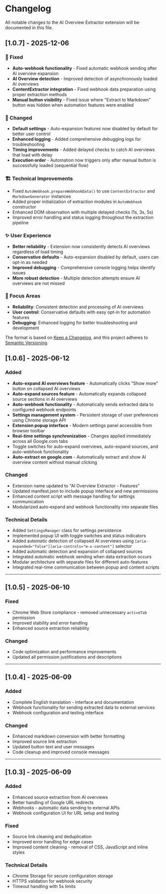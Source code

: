 # Changelog

All notable changes to the AI Overview Extractor extension will be documented in this file.

## [1.0.7] - 2025-12-06

### 🐛 Fixed
- **Auto-webhook functionality** - Fixed automatic webhook sending after AI overview expansion
- **AI Overview detection** - Improved detection of asynchronously loaded AI overviews
- **ContentExtractor integration** - Fixed webhook data preparation using proper extraction methods
- **Manual button visibility** - Fixed issue where "Extract to Markdown" button was hidden when automation features were enabled

### 🔧 Changed  
- **Default settings** - Auto-expansion features now disabled by default for better user control
- **Enhanced logging** - Added comprehensive debugging logs for troubleshooting
- **Timing improvements** - Added delayed checks to catch AI overviews that load with delay
- **Execution order** - Automation now triggers only after manual button is successfully loaded (sequential flow)

### 🏗️ Technical Improvements
- Fixed `AutoWebhook.prepareWebhookData()` to use `ContentExtractor` and `MarkdownGenerator` instances
- Added proper initialization of extraction modules in `AutoWebhook` constructor
- Enhanced DOM observation with multiple delayed checks (1s, 3s, 5s)
- Improved error handling and status logging throughout the extraction pipeline

### ✨ User Experience
- **Better reliability** - Extension now consistently detects AI overviews regardless of load timing
- **Conservative defaults** - Auto-expansion disabled by default, users can opt-in as needed
- **Improved debugging** - Comprehensive console logging helps identify issues
- **More robust detection** - Multiple detection attempts ensure AI overviews are not missed

### 🎯 Focus Areas
- **Reliability**: Consistent detection and processing of AI overviews
- **User control**: Conservative defaults with easy opt-in for automation features  
- **Debugging**: Enhanced logging for better troubleshooting and development

The format is based on [Keep a Changelog](https://keepachangelog.com/en/1.0.0/),
and this project adheres to [Semantic Versioning](https://semver.org/spec/v2.0.0.html).

## [1.0.6] - 2025-06-12

### Added
- **Auto-expand AI overviews feature** - Automatically clicks "Show more" button on collapsed AI overviews
- **Auto-expand sources feature** - Automatically expands collapsed source sections in AI overviews
- **Auto-webhook functionality** - Automatically sends extracted data to configured webhook endpoints
- **Settings management system** - Persistent storage of user preferences using Chrome storage API
- **Extension popup interface** - Modern settings panel accessible from browser toolbar
- **Real-time settings synchronization** - Changes applied immediately across all Google.com tabs
- Toggle switches for auto-expand overviews, auto-expand sources, and auto-webhook functionality
- **Auto-extract on google.com** - Automatically extract and show AI overview content without manual clicking

### Changed
- Extension name updated to "AI Overview Extractor - Features"
- Updated manifest.json to include popup interface and new permissions
- Enhanced content script with message handling for settings communication
- Modularized auto-expand and webhook functionality into separate files

### Technical Details
- Added `SettingsManager` class for settings persistence
- Implemented popup UI with toggle switches and status indicators
- Added automatic detection of collapsed AI overviews using `[aria-expanded="false"][aria-controls="m-x-content"]` selector
- Added automatic detection and expansion of collapsed sources
- Integrated automatic webhook sending when data extraction occurs
- Modular architecture with separate files for different auto-features
- Integrated real-time communication between popup and content scripts

---

## [1.0.5] - 2025-06-10

### Fixed
- Chrome Web Store compliance - removed unnecessary `activeTab` permission
- Improved stability and error handling
- Enhanced source extraction reliability

### Changed
- Code optimization and performance improvements
- Updated all permission justifications and descriptions

---

## [1.0.4] - 2025-06-09

### Added
- Complete English translation - interface and documentation
- Webhook functionality for sending extracted data to external services
- Webhook configuration and testing interface

### Changed
- Enhanced markdown conversion with better formatting
- Improved source link extraction
- Updated button text and user messages
- Code cleanup and improved console messages

---

## [1.0.3] - 2025-06-09

### Added
- Enhanced source extraction from AI overviews
- Better handling of Google URL redirects
- Webhooks - automatic data sending to external APIs
- Webhook configuration UI for URL setup and testing

### Fixed
- Source link cleaning and deduplication
- Improved error handling for edge cases
- Improved content cleaning - removal of CSS, JavaScript and inline styles

### Technical Details
- Chrome Storage for secure configuration storage
- HTTPS validation for webhook security
- Timeout handling with 5s limits

